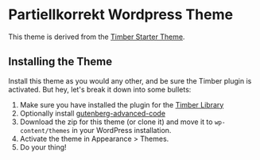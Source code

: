 
# Partiellkorrekt Wordpress Theme

This theme is derived from the [Timber Starter Theme](https://github.com/timber/starter-theme).

## Installing the Theme

Install this theme as you would any other, and be sure the Timber plugin is activated. But hey, let's break it down into some bullets:

1. Make sure you have installed the plugin for the [Timber Library](https://wordpress.org/plugins/timber-library/)
2. Optionally install [gutenberg-advanced-code](https://github.com/partiellkorrekt/gutenberg-advanced-code)
3. Download the zip for this theme (or clone it) and move it to `wp-content/themes` in your WordPress installation.
4. Activate the theme in Appearance >  Themes.
5. Do your thing!
